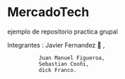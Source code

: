 # MercadoTech
ejemplo de repositorio practica grupal

Integrantes : Javier Fernandez :money_mouth_face: ,

              Juan Manuel Figueroa,
              Sebastian Cooñi,
              dick Franco.
